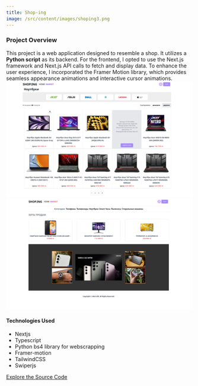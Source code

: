 ```yaml
---
title: Shop-ing
image: /src/content/images/shoping3.png
---
```


### Project Overview

This project is a web application designed to resemble a shop.
It utilizes a **Python script** as its backend. For the frontend, I opted to use the Next.js framework and Next.js API calls to fetch and display data. To enhance the user experience, I incorporated the Framer Motion library, which provides seamless appearance animations and interactive cursor animations.
![Image Alt Text](../images/shoping2.png)
![Image Alt Text](../images/shoping1.png)

#### Technologies Used

- Nextjs
- Typescript
- Python bs4 library for webscrapping
- Framer-motion
- TailwindCSS
- Swiperjs

[Explore the Source Code](https://github.com/iufb/shop.ing)
